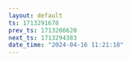 ```yaml
---
layout: default
ts: 1713291678
prev_ts: 1713206620
next_ts: 1713294383
date_time: "2024-04-16 11:21:18"
---
```

